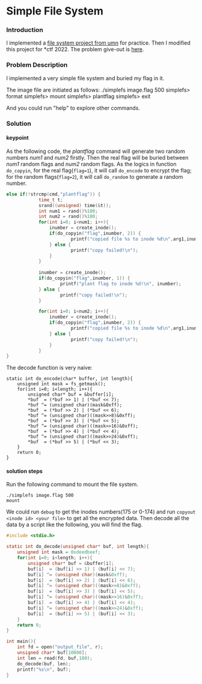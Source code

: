 # Simple File System

### Introduction
I implemented a [file system project from umn](https://www-users.cselabs.umn.edu/classes/Fall-2019/csci5103/tmp/project3/project3.html) for practice. Then I modified this project for *ctf 2022. The problem give-out is [here](./SImple_FS_Out.zip). 

### Problem Description

I implemented a very simple file system and buried my flag in it.

The image file are initiated as follows: 
./simplefs image.flag 500
 simplefs> format
 simplefs> mount
 simplefs> plantflag
 simplefs> exit

And you could run "help" to explore other commands.


###  Solution
#### keypoint
As the following code, the *plantflag* command will generate two random numbers *num1* and *num2* firstly. Then the real flag will be buried between *num1* random flags and *num2* random flags. As the logics in function `do_copyin`, for the real flag(`flag=1`), it will call `do_encode` to encrypt the flag; for the random flags(`flag=2`), it will call `do_random` to generate a random number.

```c
else if(!strcmp(cmd,"plantflag")) {
            time_t t;
            srand((unsigned) time(&t));
            int num1 = rand()%100;
            int num2 = rand()%100;
            for(int i=0; i<num1; i++){
                inumber = create_inode();
                if(do_copyin("flag",inumber, 2)) {
                        printf("copied file %s to inode %d\n",arg1,inumber);
                } else {
                        printf("copy failed!\n");
                }
            }
    
            inumber = create_inode();
            if(do_copyin("flag",inumber, 1)) {
                    printf("plant flag to inode %d!\n", inumber);
            } else {
                    printf("copy failed!\n");
            }

            for(int i=0; i<num2; i++){
                inumber = create_inode();
                if(do_copyin("flag",inumber, 2)) {
                        printf("copied file %s to inode %d\n",arg1,inumber);
                } else {
                        printf("copy failed!\n");
                }
            }
}
```

The decode function is very naive:
```
static int do_encode(char* buffer, int length){
    unsigned int mask = fs_getmask();
    for(int i=0; i<length; i++){
        unsigned char* buf = &buffer[i];
        *buf  = (*buf >> 1) | (*buf << 7);
        *buf ^= (unsigned char)(mask&0xff);
        *buf  = (*buf >> 2) | (*buf << 6);
        *buf ^= (unsigned char)((mask>>8)&0xff);
        *buf  = (*buf >> 3) | (*buf << 5);
        *buf ^= (unsigned char)((mask>>16)&0xff);
        *buf  = (*buf >> 4) | (*buf << 4);
        *buf ^= (unsigned char)((mask>>24)&0xff);
        *buf  = (*buf >> 5) | (*buf << 3);
    }
    return 0;
}
```

#### solution steps

Run the following command to mount the file system.
```
./simplefs image.flag 500
mount
```

We could run `debug` to get the inodes numbers(175 or 0-174) and run `copyout <inode id> <your file>` to get all the encrypted data. Then decode all the data by a script like the following, you will find the flag.
```c
#include <stdio.h>

static int do_decode(unsigned char* buf, int length){
    unsigned int mask = 0xdeedbeef;
    for(int i=0; i<length; i++){
        unsigned char* buf = &buffer[i];
        buf[i]  = (buf[i] >> 1) | (buf[i] << 7);
        buf[i] ^= (unsigned char)(mask&0xff);
        buf[i]  = (buf[i] >> 2) | (buf[i] << 6);
        buf[i] ^= (unsigned char)((mask>>8)&0xff);
        buf[i]  = (buf[i] >> 3) | (buf[i] << 5);
        buf[i] ^= (unsigned char)((mask>>16)&0xff);
        buf[i]  = (buf[i] >> 4) | (buf[i] << 4);
        buf[i] ^= (unsigned char)((mask>>24)&0xff);
        buf[i]  = (buf[i] >> 5) | (buf[i] << 3);
    }
    return 0;
}

int main(){
    int fd = open("output_file", r);
    unsigned char* buf[10000];
    int len = read(fd, buf,100);
    do_decode(buf, len);
    printf("%s\n", buf);
}
```